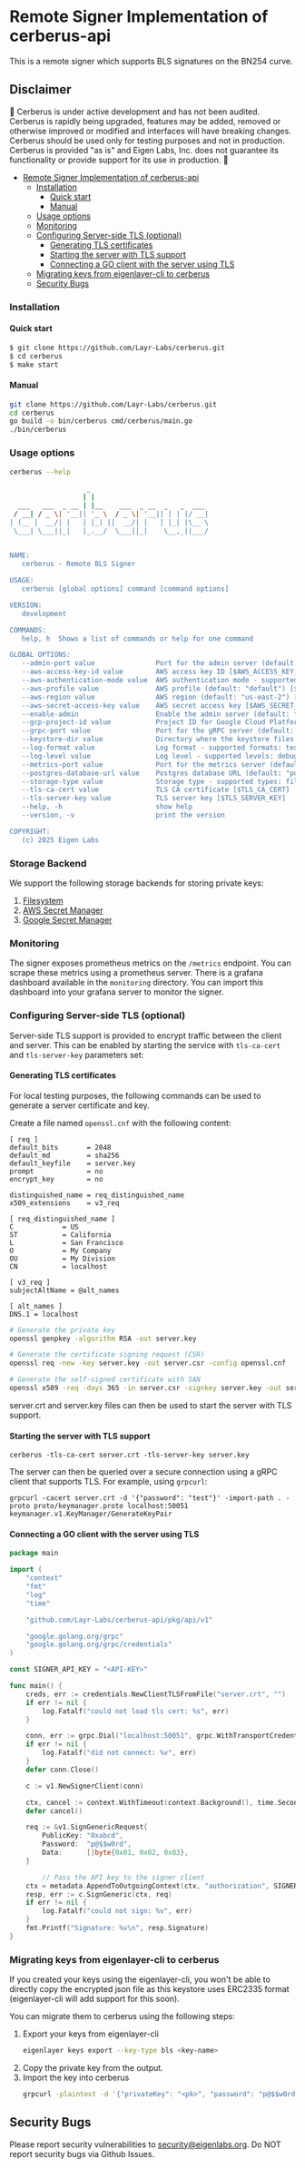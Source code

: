 # Remote Signer Implementation of cerberus-api
This is a remote signer which supports BLS signatures on the BN254 curve.

## Disclaimer
🚧 Cerberus is under active development and has not been audited. Cerberus is rapidly being upgraded, features may be added, removed or otherwise improved or modified and interfaces will have breaking changes. Cerberus should be used only for testing purposes and not in production. Cerberus is provided "as is" and Eigen Labs, Inc. does not guarantee its functionality or provide support for its use in production. 🚧

<!-- TOC -->
* [Remote Signer Implementation of cerberus-api](#remote-signer-implementation-of-cerberus-api)
    * [Installation](#installation)
      * [Quick start](#quick-start)
      * [Manual](#manual)
    * [Usage options](#usage-options)
    * [Monitoring](#monitoring)
    * [Configuring Server-side TLS (optional)](#configuring-server-side-tls-optional)
      * [Generating TLS certificates](#generating-tls-certificates)
      * [Starting the server with TLS support](#starting-the-server-with-tls-support)
      * [Connecting a GO client with the server using TLS](#connecting-a-go-client-with-the-server-using-tls)
    * [Migrating keys from eigenlayer-cli to cerberus](#migrating-keys-from-eigenlayer-cli-to-cerberus)
  * [Security Bugs](#security-bugs)
<!-- TOC -->

### Installation
#### Quick start
```bash
$ git clone https://github.com/Layr-Labs/cerberus.git
$ cd cerberus
$ make start
```

#### Manual
```bash
git clone https://github.com/Layr-Labs/cerberus.git
cd cerberus
go build -o bin/cerberus cmd/cerberus/main.go
./bin/cerberus 
```

### Usage options
```bash
cerberus --help
        
                   _                             
                  | |                            
  ___   ___  _ __ | |__    ___  _ __  _   _  ___ 
 / __| / _ \| '__|| '_ \  / _ \| '__|| | | |/ __|
| (__ |  __/| |   | |_) ||  __/| |   | |_| |\__ \
 \___| \___||_|   |_.__/  \___||_|    \__,_||___/

  
NAME:
   cerberus - Remote BLS Signer

USAGE:
   cerberus [global options] command [command options]

VERSION:
   development

COMMANDS:
   help, h  Shows a list of commands or help for one command

GLOBAL OPTIONS:
   --admin-port value               Port for the admin server (default: 50052) [$ADMIN_PORT]
   --aws-access-key-id value        AWS access key ID [$AWS_ACCESS_KEY_ID]
   --aws-authentication-mode value  AWS authentication mode - supported modes: environment, specified (default: "environment") [$AWS_AUTHENTICATION_MODE]
   --aws-profile value              AWS profile (default: "default") [$AWS_PROFILE]
   --aws-region value               AWS region (default: "us-east-2") [$AWS_REGION]
   --aws-secret-access-key value    AWS secret access key [$AWS_SECRET_ACCESS_KEY]
   --enable-admin                   Enable the admin server (default: false) [$ENABLE_ADMIN]
   --gcp-project-id value           Project ID for Google Cloud Platform [$GCP_PROJECT_ID]
   --grpc-port value                Port for the gRPC server (default: 50051) [$GRPC_PORT]
   --keystore-dir value             Directory where the keystore files are stored (default: "./data/keystore") [$KEYSTORE_DIR]
   --log-format value               Log format - supported formats: text, json (default: "text") [$LOG_FORMAT]
   --log-level value                Log level - supported levels: debug, info, warn, error (default: "info") [$LOG_LEVEL]
   --metrics-port value             Port for the metrics server (default: 9091) [$METRICS_PORT]
   --postgres-database-url value    Postgres database URL (default: "postgres://user:password@localhost:5432/cerberus?sslmode=disable") [$POSTGRES_DATABASE_URL]
   --storage-type value             Storage type - supported types: filesystem, aws-secret-manager (default: "filesystem") [$STORAGE_TYPE]
   --tls-ca-cert value              TLS CA certificate [$TLS_CA_CERT]
   --tls-server-key value           TLS server key [$TLS_SERVER_KEY]
   --help, -h                       show help
   --version, -v                    print the version

COPYRIGHT:
   (c) 2025 Eigen Labs
```

### Storage Backend
We support the following storage backends for storing private keys:
1. [Filesystem](docs/filesystem.md)
2. [AWS Secret Manager](docs/aws_sercret_manager.md)
3. [Google Secret Manager](docs/google_secret_manager.md)

### Monitoring
The signer exposes prometheus metrics on the `/metrics` endpoint. You can scrape these metrics using a prometheus server.
There is a grafana dashboard available in the `monitoring` directory. You can import this dashboard into your grafana server to monitor the signer.

### Configuring Server-side TLS (optional)

Server-side TLS support is provided to encrypt traffic between the client and server. This can be enabled by starting the service with `tls-ca-cert` and `tls-server-key` parameters set:

#### Generating TLS certificates

For local testing purposes, the following commands can be used to generate a server certificate and key.

Create a file named `openssl.cnf` with the following content:

```
[ req ]
default_bits       = 2048
default_md         = sha256
default_keyfile    = server.key
prompt             = no
encrypt_key        = no

distinguished_name = req_distinguished_name
x509_extensions    = v3_req

[ req_distinguished_name ]
C            = US
ST           = California
L            = San Francisco
O            = My Company
OU           = My Division
CN           = localhost

[ v3_req ]
subjectAltName = @alt_names

[ alt_names ]
DNS.1 = localhost
```

```bash
# Generate the private key
openssl genpkey -algorithm RSA -out server.key

# Generate the certificate signing request (CSR)
openssl req -new -key server.key -out server.csr -config openssl.cnf

# Generate the self-signed certificate with SAN
openssl x509 -req -days 365 -in server.csr -signkey server.key -out server.crt -extensions v3_req -extfile openssl.cnf

```

server.crt and server.key files can then be used to start the server with TLS support.

#### Starting the server with TLS support

```
cerberus -tls-ca-cert server.crt -tls-server-key server.key
```

The server can then be queried over a secure connection using a gRPC client that supports TLS. For example, using `grpcurl`:

```
grpcurl -cacert server.crt -d '{"password": "test"}' -import-path . -proto proto/keymanager.proto localhost:50051 keymanager.v1.KeyManager/GenerateKeyPair
```

#### Connecting a GO client with the server using TLS

```go
package main

import (
    "context"
    "fmt"
    "log"
    "time"

    "github.com/Layr-Labs/cerberus-api/pkg/api/v1"

    "google.golang.org/grpc"
    "google.golang.org/grpc/credentials"
)

const SIGNER_API_KEY = "<API-KEY>"

func main() {
    creds, err := credentials.NewClientTLSFromFile("server.crt", "")
    if err != nil {
        log.Fatalf("could not load tls cert: %s", err)
    }

    conn, err := grpc.Dial("localhost:50051", grpc.WithTransportCredentials(creds))
    if err != nil {
        log.Fatalf("did not connect: %v", err)
    }
    defer conn.Close()

    c := v1.NewSignerClient(conn)

    ctx, cancel := context.WithTimeout(context.Background(), time.Second)
    defer cancel()

    req := &v1.SignGenericRequest{
        PublicKey: "0xabcd",
        Password:  "p@$$w0rd",
        Data:      []byte{0x01, 0x02, 0x03},
    }

        // Pass the API key to the signer client
    ctx = metadata.AppendToOutgoingContext(ctx, "authorization", SIGNER_API_KEY)
    resp, err := c.SignGeneric(ctx, req)
    if err != nil {
        log.Fatalf("could not sign: %v", err)
    }
    fmt.Printf("Signature: %v\n", resp.Signature)
}
```

### Migrating keys from eigenlayer-cli to cerberus
If you created your keys using the eigenlayer-cli,
you won't be able to directly copy the encrypted json file as this keystore uses ERC2335 format (eigenlayer-cli will add support for this soon).

You can migrate them to cerberus using the following steps:
1. Export your keys from eigenlayer-cli
    ```bash
    eigenlayer keys export --key-type bls <key-name>
    ```
2. Copy the private key from the output.
3. Import the key into cerberus
    ```bash
    grpcurl -plaintext -d '{"privateKey": "<pk>", "password": "p@$$w0rd"}' <ip>:<port> keymanager.v1.KeyManager/ImportKey
    ```

## Security Bugs
Please report security vulnerabilities to security@eigenlabs.org. Do NOT report security bugs via Github Issues.
